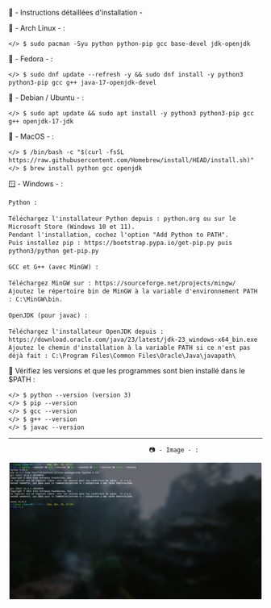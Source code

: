 🔧 - Instructions détaillées d'installation -

🐧 - Arch Linux - : 

    </> $ sudo pacman -Syu python python-pip gcc base-devel jdk-openjdk

🎩 - Fedora - : 

    </> $ sudo dnf update --refresh -y && sudo dnf install -y python3 python3-pip gcc g++ java-17-openjdk-devel

🍥 - Debian / Ubuntu - : 

    </> $ sudo apt update && sudo apt install -y python3 python3-pip gcc g++ openjdk-17-jdk

🍎 - MacOS - : 

    </> $ /bin/bash -c "$(curl -fsSL https://raw.githubusercontent.com/Homebrew/install/HEAD/install.sh)"
    </> $ brew install python gcc openjdk

🪟 - Windows - :

    Python : 

    Téléchargez l'installateur Python depuis : python.org ou sur le Microsoft Store (Windows 10 et 11).
    Pendant l'installation, cochez l'option "Add Python to PATH".
    Puis installez pip : https://bootstrap.pypa.io/get-pip.py puis python3/python get-pip.py
    
    GCC et G++ (avec MinGW) :

    Téléchargez MinGW sur : https://sourceforge.net/projects/mingw/
    Ajoutez le répertoire bin de MinGW à la variable d'environnement PATH : C:\MinGW\bin.

    OpenJDK (pour javac) :

    Téléchargez l'installateur OpenJDK depuis : https://download.oracle.com/java/23/latest/jdk-23_windows-x64_bin.exe
    Ajoutez le chemin d'installation à la variable PATH si ce n'est pas déjà fait : C:\Program Files\Common Files\Oracle\Java\javapath\

🔧 Vérifiez les versions et que les programmes sont bien installé dans le $PATH : 

    </> $ python --version (version 3)
    </> $ pip --version
    </> $ gcc --version
    </> $ g++ --version
    </> $ javac --version

-------------------------------------------------------------------------------------------------------------------------------

					                       📷 - Image - :
<p align="center">  
  <img src="IMAGES/Screenshot5.png" alt="Image 1" width="500">
</p>


